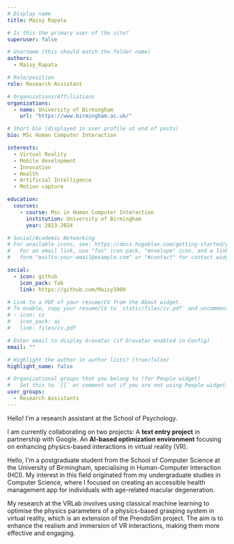 ```yaml
---
# Display name
title: Maisy Rapata

# Is this the primary user of the site?
superuser: false

# Username (this should match the folder name)
authors:
  - Maisy_Rapata

# Role/position
role: Research Assistant

# Organizations/Affiliations
organizations:
  - name: University of Birmingham
    url: "https://www.birmingham.ac.uk/"

# Short bio (displayed in user profile at end of posts)
bio: MSc Human Computer Interaction

interests:
  - Virtual Reality
  - Mobile development
  - Innovation
  - Health
  - Artificial Intelligence
  - Motion capture

education:
  courses:
    - course: Msc in Human Computer Interaction
      institution: University of Birmingham
      year: 2023-2024

# Social/Academic Networking
# For available icons, see: https://docs.hugoblox.com/getting-started/page-builder/#icons
#   For an email link, use "fas" icon pack, "envelope" icon, and a link in the
#   form "mailto:your-email@example.com" or "#contact" for contact widget.

social:
  - icon: github
    icon_pack: fab
    link: https://github.com/Maisy1900

# Link to a PDF of your resume/CV from the About widget.
# To enable, copy your resume/CV to `static/files/cv.pdf` and uncomment the lines below.
# - icon: cv
#   icon_pack: ai
#   link: files/cv.pdf

# Enter email to display Gravatar (if Gravatar enabled in Config)
email: ""

# Highlight the author in author lists? (true/false)
highlight_name: false

# Organizational groups that you belong to (for People widget)
#   Set this to `[]` or comment out if you are not using People widget.
user_groups:
  - Research Assistants
---
```


Hello! I'm a research assistant at the School of Psychology.

I am currently collaborating on two projects:
A **text entry project** in partnership with Google. An **AI-based optimization environment** focusing on enhancing physics-based interactions in virtual reality (VR).

Hello, I'm a postgraduate student from the School of Computer Science at the University of Birmingham, specialising in Human-Computer Interaction (HCI). My interest in this field originated from my undergraduate studies in Computer Science, where I focused on creating an accessible health management app for individuals with age-related macular degeneration.

My research at the VRLab involves using classical machine learning to optimise the physics parameters of a physics-based grasping system in virtual reality, which is an extension of the PrendoSim project. The aim is to enhance the realism and immersion of VR interactions, making them more effective and engaging.

